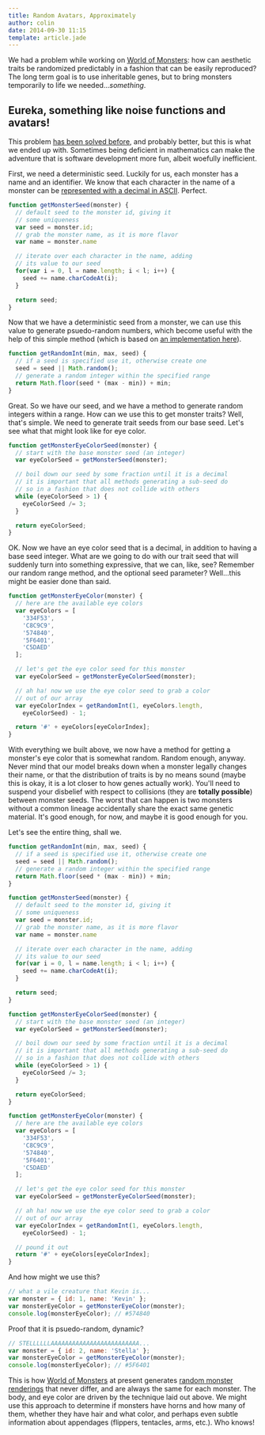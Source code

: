 ```yaml
---
title: Random Avatars, Approximately
author: colin
date: 2014-09-30 11:15
template: article.jade
---
```


We had a problem while working on [World of Monsters][1]: how can aesthetic
traits be randomized predictably in a fashion that can be easily reproduced?
The long term goal is to use inheritable genes, but to bring monsters
temporarily to life we needed...*something*.

## Eureka, something like noise functions and avatars!

This problem [has been solved before][2], and probably better, but this is what we
ended up with. Sometimes being deficient in mathematics can make the adventure
that is software development more fun, albeit woefully inefficient.

First, we need a deterministic seed. Luckily for us, each monster has a name and
an identifier. We know that each character in the name of a monster can be
[represented with a decimal in ASCII][3]. Perfect.

```javascript
function getMonsterSeed(monster) {
  // default seed to the monster id, giving it
  // some uniqueness
  var seed = monster.id;
  // grab the monster name, as it is more flavor
  var name = monster.name

  // iterate over each character in the name, adding
  // its value to our seed
  for(var i = 0, l = name.length; i < l; i++) {
    seed += name.charCodeAt(i);
  }

  return seed;
}
```

Now that we have a deterministic seed from a monster, we can use this value to
generate psuedo-random numbers, which become useful with the help of this simple
method (which is based on [an implementation here][4]).

```javascript
function getRandomInt(min, max, seed) {
  // if a seed is specified use it, otherwise create one
  seed = seed || Math.random();
  // generate a random integer within the specified range
  return Math.floor(seed * (max - min)) + min;
}
```

Great. So we have our seed, and we have a method to generate random integers
within a range. How can we use this to get monster traits? Well, that's simple.
We need to generate trait seeds from our base seed.
Let's see what that might look like for eye color.


```javascript
function getMonsterEyeColorSeed(monster) {
  // start with the base monster seed (an integer)
  var eyeColorSeed = getMonsterSeed(monster);

  // boil down our seed by some fraction until it is a decimal
  // it is important that all methods generating a sub-seed do
  // so in a fashion that does not collide with others
  while (eyeColorSeed > 1) {
    eyeColorSeed /= 3;
  }

  return eyeColorSeed;
}
```

OK. Now we have an eye color seed that is a decimal, in addition to having a
base seed integer. What are we going to do with our trait seed that will suddenly
turn into something expressive, that we can, like, see? Remember our random range
method, and the optional seed parameter? Well...this might be easier done than said.

```javascript
function getMonsterEyeColor(monster) {
  // here are the available eye colors
  var eyeColors = [
    '334F53',
    'C8C9C9',
    '574840',
    '5F6401',
    'C5DAED'
  ];

  // let's get the eye color seed for this monster
  var eyeColorSeed = getMonsterEyeColorSeed(monster);

  // ah ha! now we use the eye color seed to grab a color
  // out of our array
  var eyeColorIndex = getRandomInt(1, eyeColors.length,
    eyeColorSeed) - 1;

  return '#' + eyeColors[eyeColorIndex];
}
```

With everything we built above, we now have a method for getting a monster's eye
color that is somewhat random. Random enough, anyway. Never mind that our model
breaks down when a monster legally changes their name, or that the distribution
of traits is by no means sound (maybe this is okay, it is a lot closer to how
genes actually work). You'll need to suspend your disbelief with respect to
collisions (they are **totally possible**) between monster seeds. The worst
that can happen is two monsters without a common lineage accidentally share the
exact same genetic material. It's good enough, for now, and maybe it is good
enough for you.

Let's see the entire thing, shall we.

```javascript
function getRandomInt(min, max, seed) {
  // if a seed is specified use it, otherwise create one
  seed = seed || Math.random();
  // generate a random integer within the specified range
  return Math.floor(seed * (max - min)) + min;
}

function getMonsterSeed(monster) {
  // default seed to the monster id, giving it
  // some uniqueness
  var seed = monster.id;
  // grab the monster name, as it is more flavor
  var name = monster.name

  // iterate over each character in the name, adding
  // its value to our seed
  for(var i = 0, l = name.length; i < l; i++) {
    seed += name.charCodeAt(i);
  }

  return seed;
}

function getMonsterEyeColorSeed(monster) {
  // start with the base monster seed (an integer)
  var eyeColorSeed = getMonsterSeed(monster);

  // boil down our seed by some fraction until it is a decimal
  // it is important that all methods generating a sub-seed do
  // so in a fashion that does not collide with others
  while (eyeColorSeed > 1) {
    eyeColorSeed /= 3;
  }

  return eyeColorSeed;
}

function getMonsterEyeColor(monster) {
  // here are the available eye colors
  var eyeColors = [
    '334F53',
    'C8C9C9',
    '574840',
    '5F6401',
    'C5DAED'
  ];

  // let's get the eye color seed for this monster
  var eyeColorSeed = getMonsterEyeColorSeed(monster);

  // ah ha! now we use the eye color seed to grab a color
  // out of our array
  var eyeColorIndex = getRandomInt(1, eyeColors.length,
    eyeColorSeed) - 1;

  // pound it out
  return '#' + eyeColors[eyeColorIndex];
}
```

And how might we use this?

```javascript
// what a vile creature that Kevin is...
var monster = { id: 1, name: 'Kevin' };
var monsterEyeColor = getMonsterEyeColor(monster);
console.log(monsterEyeColor); // #574840
```

Proof that it is psuedo-random, dynamic?

```javascript
// STELLLLLLAAAAAAAAAAAAAAAAAAAAAAAAA...
var monster = { id: 2, name: 'Stella' };
var monsterEyeColor = getMonsterEyeColor(monster);
console.log(monsterEyeColor); // #5F6401
```

This is how [World of Monsters][1] at present generates [random monster renderings][5]
that never differ, and are always the same for each monster. The body, and eye color
are driven by the technique laid out above. We might use this approach to determine
if monsters have horns and how many of them, whether they have hair and what color,
and perhaps even subtle information about appendages (flippers, tentacles,
arms, etc.). Who knows!

[1]: http://monsters.io
[2]: http://blog.gravatar.com/2008/04/22/identicons-monsterids-and-wavatars-oh-my/
[3]: http://www.asciitable.com/
[4]: https://developer.mozilla.org/en-US/docs/Web/JavaScript/Reference/Global_Objects/Math/random
[5]: https://dl.dropboxusercontent.com/u/37456399/monster.png
